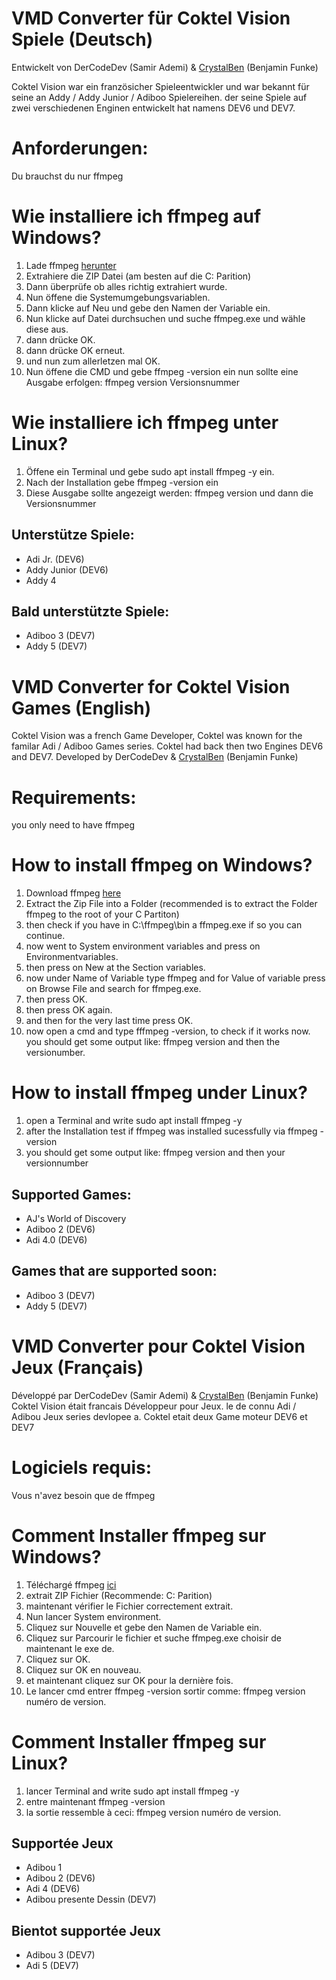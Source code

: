 # VMD Converter für Coktel Vision Spiele (Deutsch)
Entwickelt von DerCodeDev (Samir Ademi) & [CrystalBen](https://wiki.scummvm.org/index.php?title=User:CrystalBen) (Benjamin Funke)

Coktel Vision war ein französicher Spieleentwickler und war bekannt für seine an Addy / Addy Junior / Adiboo Spielereihen. 
der seine Spiele auf zwei verschiedenen Enginen entwickelt hat namens DEV6 und DEV7.

# Anforderungen:
Du brauchst du nur ffmpeg
# Wie installiere ich ffmpeg auf Windows?
1. Lade ffmpeg [herunter](https://www.gyan.dev/ffmpeg/builds/)
2. Extrahiere die ZIP Datei (am besten auf die C: Parition)
3. Dann überprüfe ob alles richtig extrahiert wurde.
4. Nun öffene die Systemumgebungsvariablen.
5. Dann klicke auf Neu und gebe den Namen der Variable ein.
6. Nun klicke auf Datei durchsuchen und suche ffmpeg.exe und wähle diese aus.
7. dann drücke OK.
8. dann drücke OK erneut.
9. und nun zum allerletzen mal OK.
10. Nun öffene die CMD und gebe ffmpeg -version ein nun sollte eine Ausgabe erfolgen: ffmpeg version Versionsnummer

# Wie installiere ich ffmpeg unter Linux?
1. Öffene ein Terminal und gebe sudo apt install ffmpeg -y ein.
2. Nach der Installation gebe ffmpeg -version ein
3. Diese Ausgabe sollte angezeigt werden: ffmpeg version und dann die Versionsnummer

## Unterstütze Spiele:

- Adi Jr. (DEV6)
- Addy Junior (DEV6)
- Addy 4

## Bald unterstützte Spiele:
- Adiboo 3 (DEV7)
- Addy 5 (DEV7)

# VMD Converter for Coktel Vision Games (English)
Coktel Vision was a french Game Developer, Coktel was known for the familar Adi / Adiboo Games series.
Coktel had back then two Engines DEV6 and DEV7.
Developed by DerCodeDev & [CrystalBen](https://wiki.scummvm.org/index.php?title=User:CrystalBen) (Benjamin Funke)

# Requirements:
you only need to have ffmpeg
# How to install ffmpeg on Windows?
1. Download ffmpeg [here](https://www.gyan.dev/ffmpeg/builds/)
2. Extract the Zip File into a Folder (recommended is to extract the Folder ffmpeg to the root of your C Partiton)
3. then check if you have in C:\ffmpeg\bin a ffmpeg.exe if so you can continue.
4. now went to System environment variables and press on Environmentvariables.
5.  then press on New at the Section variables.
6. now under Name of Variable type ffmpeg and for Value of variable press on Browse File and search for ffmpeg.exe.
7. then press OK.
8. then press OK again.
9. and then for the very last time press OK.
10. now open a cmd and type fffmpeg -version, to check if it works now. you should get some output like:  ffmpeg version and then the versionumber.

# How to install ffmpeg under Linux?
1. open a Terminal and write sudo apt install ffmpeg -y
2. after the Installation test if ffmpeg was installed sucessfully via ffmpeg -version
3. you should get some output like: ffmpeg version and then your versionnumber

## Supported Games:
- AJ's World of Discovery
- Adiboo 2 (DEV6)
- Adi 4.0 (DEV6)

## Games that are supported soon:
- Adiboo 3 (DEV7)
- Addy 5 (DEV7)

# VMD Converter pour Coktel Vision Jeux (Français)
Développé par DerCodeDev (Samir Ademi) & [CrystalBen](https://wiki.scummvm.org/index.php?title=User:CrystalBen) (Benjamin Funke)
Coktel Vision était francais Développeur pour Jeux. le de connu  Adi / Adibou Jeux series devlopee a.
Coktel etait deux Game moteur DEV6 et DEV7

# Logiciels requis:
Vous n'avez besoin que de ffmpeg
# Comment Installer ffmpeg sur Windows?
1. Téléchargé ffmpeg [ici](https://www.gyan.dev/ffmpeg/builds/)
2. extrait ZIP Fichier (Recommende: C: Parition)
3. maintenant vérifier le Fichier correctement extrait.
4. Nun lancer System environment.
5. Cliquez sur Nouvelle et gebe den Namen de Variable ein.
6. Cliquez sur Parcourir le fichier et suche ffmpeg.exe choisir de maintenant le exe de.
7. Cliquez sur OK.
8. Cliquez sur OK en nouveau.
9. et maintenant cliquez sur OK pour la dernière fois.
10. Le lancer cmd entrer ffmpeg -version sortir comme: ffmpeg version numéro de version.

# Comment Installer ffmpeg sur Linux?
1. lancer Terminal and write sudo apt install ffmpeg -y
2. entre maintenant ffmpeg -version
3. la sortie ressemble à ceci: ffmpeg version numéro de version.


## Supportée Jeux
- Adibou 1
- Adibou 2  (DEV6)
- Adi 4 (DEV6)
- Adibou presente Dessin (DEV7)
## Bientot supportée Jeux
- Adibou 3 (DEV7)
- Adi 5 (DEV7)

